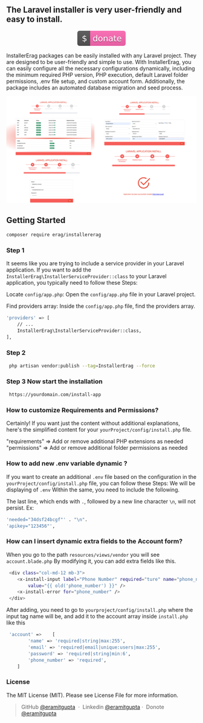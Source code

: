 
## The Laravel installer is very user-friendly and easy to install.

<p align="center">
  <a href="https://paypal.me/teamdevgeek">
    <img src="https://github.com/eramitgupta/server-commands/blob/main/%24-donate-ff69b4.svg">
  </a>
</p>


InstallerErag packages can be easily installed with any Laravel project. They are designed to be user-friendly and simple to use. With InstallerErag, you can easily configure all the necessary configurations dynamically, including the minimum required PHP version, PHP execution, default Laravel folder permissions, .env file setup, and custom account form. Additionally, the package includes an automated database migration and seed process.

![screenshot](https://raw.githubusercontent.com/eramitgupta/files/main/Laravel-InstallerErag.jpg)

## Getting Started

```bash
composer require erag/installererag
```

### Step 1

It seems like you are trying to include a service provider in your Laravel application. If you want to add the `InstallerErag\InstallerServiceProvider::class` to your Laravel application, you typically need to follow these Steps:

Locate `config/app.php`:
Open the `config/app.php` file in your Laravel project.

Find providers array:
Inside the `config/app.php` file, find the providers array.

```bash
'providers' => [
    // ...
    InstallerErag\InstallerServiceProvider::class,
],
```

### Step 2

```bash
 php artisan vendor:publish --tag=InstallerErag --force
```

### Step 3 Now start the installation

```bash
 https://yourdomain.com/install-app
```

### How to customize Requirements and Permissions?

Certainly! If you want just the content without additional explanations, here's the simplified content for your `yourProject/config/install.php` file.

"requirements" => Add or remove additional PHP extensions as needed <br>
"permissions" => Add or remove additional folder permissions as needed

### How to add new .env variable dynamic ?
If you want to create an additional `.env` file based on the configuration in the `yourProject/config/install.php` file, you can follow these Steps:
We will be displaying of `.env` Within the same, you need to include the following.<br>

The last line, which ends with `.`, followed by a new line character `\n`, will not persist.
Ex:

```bash
'needed="34dsf24bcgf"' . "\n".
'apikey="123456"',
```

### How can I insert dynamic extra fields to the Account form?

When you go to the path `resources/views/vendor` you will see `account.blade.php` By modifying it, you can add extra fields like this.

```bash
 <div class="col-md-12 mb-3">
    <x-install-input label="Phone Number" required="ture" name="phone_number" type="text"
        value="{{ old('phone_number') }}" />
    <x-install-error for="phone_number" />
 </div>
```

After adding, you need to go to `yourproject/config/install.php` where the input tag name will be, and add it to the account array inside `install.php` like this


```bash
 'account' =>    [
        'name' => 'required|string|max:255',
        'email' => 'required|email|unique:users|max:255',
        'password' => 'required|string|min:6',
        'phone_number' => 'required',
    ]
```


### License

The MIT License (MIT). Please see License File for more information.

> GitHub [@eramitgupta](https://github.com/eramitgupta) &nbsp;&middot;&nbsp;
> Linkedin [@eramitgupta](https://www.linkedin.com/in/eramitgupta/)&nbsp;&middot;&nbsp;
> Donote [@eramitgupta](https://paypal.me/teamdevgeek/)

